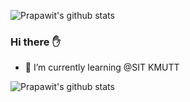 ![Prapawit's github stats](https://github-readme-stats.vercel.app/api?username=prapawit201)

### Hi there :raised_hand:
- 🌱 I’m currently learning @SIT KMUTT 

![Prapawit's github stats](https://github-readme-stats.vercel.app/api?username=prapawit201&count_private=true)
<!--
**prapawit201/prapawit201** is a ✨ _special_ ✨ repository because its `README.md` (this file) appears on your GitHub profile.

Here are some ideas to get you started:

- 🔭 I’m currently working on ...
- 🌱 I’m currently learning ...
- 👯 I’m looking to collaborate on ...
- 🤔 I’m looking for help with ...
- 💬 Ask me about ...
- 📫 How to reach me: ...
- 😄 Pronouns: ...
- ⚡ Fun fact: ...
-->
